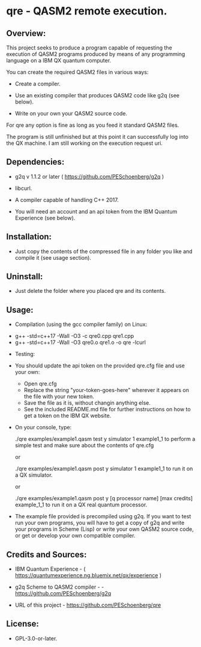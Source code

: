 # qre - QASM2 remote execution.




## Overview:

This project seeks to produce a program capable of requesting the execution
of QASM2 programs produced by means of any programming language on a IBM QX
quantum computer.

You can create the required QASM2 files in various ways:

* Create a compiler.

* Use an existing compiler that produces QASM2 code like g2q (see below).

* Write on your own your QASM2 source code.

For qre any option is fine as long as you feed it standard QASM2 files.

The program is still unfinished but at this point it can successfully log
into the QX machine. I am still working on the execution request uri.


## Dependencies:

* g2q v 1.1.2 or later ( https://github.com/PESchoenberg/g2q )

* libcurl.

* A compiler capable of handling C++ 2017.

* You will need an account and an api token from the IBM Quantum Experience
(see below).


## Installation:

* Just copy the contents of the compressed file in any folder you like and
compile it (see usage section).


## Uninstall:

* Just delete the folder where you placed qre and its contents.


## Usage:

* Compilation (using the gcc compiler family) on Linux:

- g++ -std=c++17 -Wall -O3 -c qre0.cpp qre1.cpp 
- g++ -std=c++17 -Wall -O3 qre0.o qre1.o -o qre -lcurl

* Testing:
- You should update the api token on the provided qre.cfg file and use your
own:
  - Open qre.cfg
  - Replace the string "your-token-goes-here" wherever it appears on the file
  with your new token.
  - Save the file as it is, without changin anything else.
  - See the included README.md file for further instructions on how
  to get a token on the IBM QX website.
- On your console, type:

  ./qre examples/example1.qasm test y simulator 1 example1_1 <ENT> to perform
  a simple test and make sure about the contents of qre.cfg

  or

  ./qre examples/example1.qasm post y simulator 1 example1_1 <ENT> to run it
  on a QX simulator.

  or

  ./qre examples/example1.qasm post y [q processor name] [max credits]
  example_1_1 <ENT> to run it on a QX real quantum processor.
  
- The example file provided is precompiled using g2q. If you want to test run
your own programs, you will have to get a copy of g2q and write your programs
in Scheme (Lisp) or write your own QASM2 source code, or get or develop your
own compatible compiler.


## Credits and Sources:

* IBM Quantum Experience - ( https://quantumexperience.ng.bluemix.net/qx/experience )

* g2q Scheme to QASM2 compiler - - https://github.com/PESchoenberg/g2q

* URL of this project - https://github.com/PESchoenberg/qre

## License:

* GPL-3.0-or-later.


